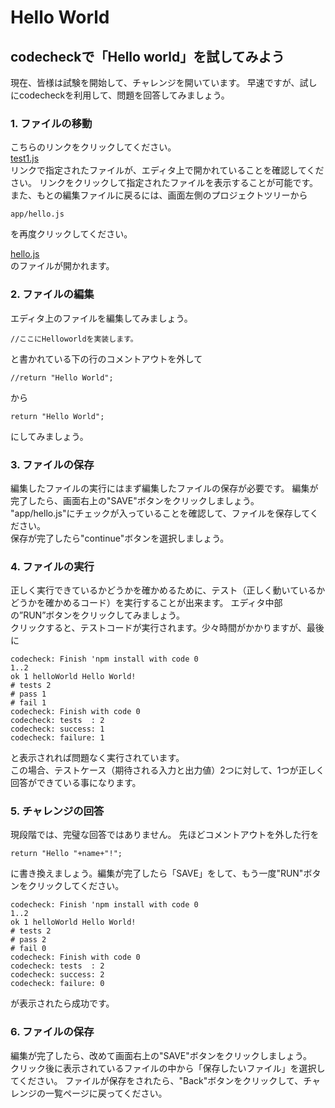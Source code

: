 # Hello World
## codecheckで「Hello world」を試してみよう

現在、皆様は試験を開始して、チャレンジを開いています。
早速ですが、試しにcodecheckを利用して、問題を回答してみましょう。

### 1. ファイルの移動
こちらのリンクをクリックしてください。  
[test1.js](test/test1.js)  
リンクで指定されたファイルが、エディタ上で開かれていることを確認してください。
リンクをクリックして指定されたファイルを表示することが可能です。
また、もとの編集ファイルに戻るには、画面左側のプロジェクトツリーから
```
app/hello.js
```
を再度クリックしてください。  
  
[hello.js](app/hello.js)  
のファイルが開かれます。

### 2. ファイルの編集
エディタ上のファイルを編集してみましょう。  
```
//ここにHelloworldを実装します。
```
と書かれている下の行のコメントアウトを外して
```
//return "Hello World";
```
から
```
return "Hello World";
```
にしてみましょう。

### 3. ファイルの保存
編集したファイルの実行にはまず編集したファイルの保存が必要です。
編集が完了したら、画面右上の"SAVE"ボタンをクリックしましょう。  
"app/hello.js"にチェックが入っていることを確認して、ファイルを保存してください。  
保存が完了したら"continue"ボタンを選択しましょう。

### 4. ファイルの実行
正しく実行できているかどうかを確かめるために、テスト（正しく動いているかどうかを確かめるコード）を実行することが出来ます。
エディタ中部の”RUN”ボタンをクリックしてみましょう。  
クリックすると、テストコードが実行されます。少々時間がかかりますが、最後に

```
codecheck: Finish 'npm install with code 0
1..2
ok 1 helloWorld Hello World!
# tests 2
# pass 1
# fail 1
codecheck: Finish with code 0
codecheck: tests  : 2
codecheck: success: 1
codecheck: failure: 1
```
と表示されれば問題なく実行されています。  
この場合、テストケース（期待される入力と出力値）2つに対して、1つが正しく回答ができている事になります。

### 5. チャレンジの回答
現段階では、完璧な回答ではありません。
先ほどコメントアウトを外した行を
```
return "Hello "+name+"!";
```
に書き換えましょう。編集が完了したら「SAVE」をして、もう一度"RUN"ボタンをクリックしてください。
```
codecheck: Finish 'npm install with code 0
1..2
ok 1 helloWorld Hello World!
# tests 2
# pass 2
# fail 0
codecheck: Finish with code 0
codecheck: tests  : 2
codecheck: success: 2
codecheck: failure: 0
```
が表示されたら成功です。

### 6. ファイルの保存
編集が完了したら、改めて画面右上の"SAVE"ボタンをクリックしましょう。  
クリック後に表示されているファイルの中から「保存したいファイル」を選択してください。
ファイルが保存をされたら、"Back"ボタンをクリックして、チャレンジの一覧ページに戻ってください。
